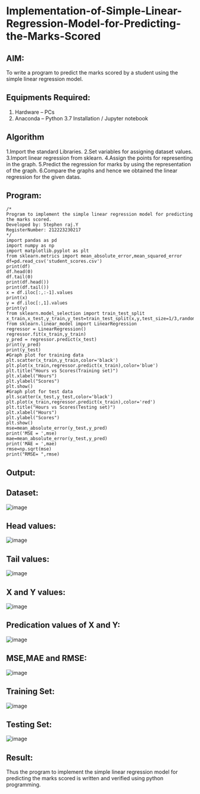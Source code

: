 # Implementation-of-Simple-Linear-Regression-Model-for-Predicting-the-Marks-Scored

## AIM:
To write a program to predict the marks scored by a student using the simple linear regression model.

## Equipments Required:
1. Hardware – PCs
2. Anaconda – Python 3.7 Installation / Jupyter notebook

## Algorithm
1.Import the standard Libraries. 2.Set variables for assigning dataset values. 3.Import linear regression from sklearn. 4.Assign the points for representing in the graph. 5.Predict the regression for marks by using the representation of the graph. 6.Compare the graphs and hence we obtained the linear regression for the given datas.
## Program:
```
/*
Program to implement the simple linear regression model for predicting the marks scored.
Developed by: Stephen raj.Y
RegisterNumber: 212223230217
*/
import pandas as pd
import numpy as np
import matplotlib.pyplot as plt
from sklearn.metrics import mean_absolute_error,mean_squared_error
df=pd.read_csv('student_scores.csv')
print(df)
df.head(0)
df.tail(0)
print(df.head())
print(df.tail())
x = df.iloc[:,:-1].values
print(x)
y = df.iloc[:,1].values
print(y)
from sklearn.model_selection import train_test_split
x_train,x_test,y_train,y_test=train_test_split(x,y,test_size=1/3,random_state=0)
from sklearn.linear_model import LinearRegression
regressor = LinearRegression()
regressor.fit(x_train,y_train)
y_pred = regressor.predict(x_test)
print(y_pred)
print(y_test)
#Graph plot for training data
plt.scatter(x_train,y_train,color='black')
plt.plot(x_train,regressor.predict(x_train),color='blue')
plt.title("Hours vs Scores(Training set)")
plt.xlabel("Hours")
plt.ylabel("Scores")
plt.show()
#Graph plot for test data
plt.scatter(x_test,y_test,color='black')
plt.plot(x_train,regressor.predict(x_train),color='red')
plt.title("Hours vs Scores(Testing set)")
plt.xlabel("Hours")
plt.ylabel("Scores")
plt.show()
mse=mean_absolute_error(y_test,y_pred)
print('MSE = ',mse)
mae=mean_absolute_error(y_test,y_pred)
print('MAE = ',mae)
rmse=np.sqrt(mse)
print("RMSE= ",rmse)
```

## Output:

## Dataset:

![image](https://github.com/user-attachments/assets/e5bcb547-05a9-4ad3-9d27-7a27e250eb53)

## Head values:

![image](https://github.com/user-attachments/assets/67a8d0d0-f87d-4817-b7e3-5c2d4dfd099a)

## Tail values:

![image](https://github.com/user-attachments/assets/65869270-28b9-45d4-8a66-230d8aa712f4)

## X and Y values:

![image](https://github.com/user-attachments/assets/fa3ea1ce-2776-4014-8966-f8a32639f0d1)

## Predication values of X and Y:

![image](https://github.com/user-attachments/assets/51f63053-dc56-42f6-9548-e4dc9862b2ed)

## MSE,MAE and RMSE:

![image](https://github.com/user-attachments/assets/e84db591-cf6f-4e9f-99ab-bc96640386ec)

## Training Set:

![image](https://github.com/user-attachments/assets/1a7ee788-6137-4ad7-a41a-9d875e623aed)

## Testing Set:

![image](https://github.com/user-attachments/assets/86609676-8b3a-437d-bbb6-de22157c2290)




## Result:
Thus the program to implement the simple linear regression model for predicting the marks scored is written and verified using python programming.

